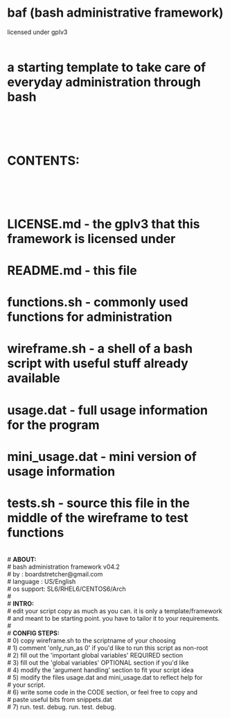 baf (bash administrative framework) 
===
licensed under gplv3<br/><br/>
# a starting template to take care of everyday administration through bash<br/>
# <br/>
# <b>CONTENTS:</b><br/>
# <br/>
# LICENSE.md		- the gplv3 that this framework is licensed under<br/>
# README.md		- this file<br/>
# functions.sh	- commonly used functions for administration<br/>
# wireframe.sh	- a shell of a bash script with useful stuff already available<br/>
# usage.dat		- full usage information for the program<br/>
# mini_usage.dat	- mini version of usage information<br/>
# tests.sh		- source this file in the middle of the wireframe to test functions<br/>
<br/>
# <b>ABOUT:</b><br/>
# bash administration framework v04.2<br/>
# by		: boardstretcher@gmail.com<br/>
# language	: US/English<br/>
# os support: SL6/RHEL6/CENTOS6/Arch<br/>
#<br/>
# <b>INTRO:</b><br/>
# edit your script copy as much as you can. it is only a template/framework<br/>
# and meant to be starting point. you have to tailor it to your requirements.<br/>
#<br/>
# <b>CONFIG STEPS:</b><br/>
# 0) copy wireframe.sh to the scriptname of your choosing<br/>
# 1) comment 'only_run_as 0' if you'd like to run this script as non-root<br/>
# 2) fill out the 'important global variables' REQUIRED section<br/>
# 3) fill out the 'global variables' OPTIONAL section if you'd like<br/>
# 4) modify the 'argument handling' section to fit your script idea<br/>
# 5) modify the files usage.dat and mini_usage.dat to reflect help for<br/>
#    your script.<br/>
# 6) write some code in the CODE section, or feel free to copy and <br/>
#    paste useful bits from snippets.dat<br/>
# 7) run. test. debug. run. test. debug. <repeat until you've got it right><br/>
